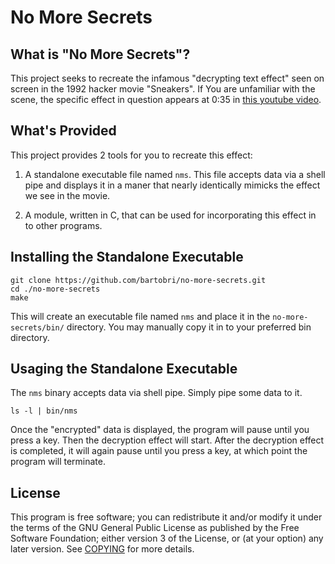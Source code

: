 No More Secrets
===============

What is "No More Secrets"?
--------------------------

This project seeks to recreate the infamous "decrypting text effect" seen on screen in the 1992 hacker
movie "Sneakers". If You are unfamiliar with the scene, the specific effect in question appears at
0:35 in [this youtube video](https://www.youtube.com/watch?v=F5bAa6gFvLs).

What's Provided
---------------

This project provides 2 tools for you to recreate this effect:

1. A standalone executable file named `nms`. This file accepts data via a shell pipe and displays it in a maner that nearly identically mimicks the effect we see in the movie.

2. A module, written in C, that can be used for incorporating this effect in to other programs.

Installing the Standalone Executable
------------------------------------
```
git clone https://github.com/bartobri/no-more-secrets.git
cd ./no-more-secrets
make
```

This will create an executable file named `nms` and place it in the `no-more-secrets/bin/` directory.
You may manually copy it in to your preferred bin directory.

Usaging the Standalone Executable
---------------------------------

The `nms` binary accepts data via shell pipe. Simply pipe some data to it.
```
ls -l | bin/nms
```
Once the "encrypted" data is displayed, the program will pause until you press a key. Then the
decryption effect will start. After the decryption effect is completed, it will again pause until
you press a key, at which point the program will terminate.

License
-------

This program is free software; you can redistribute it and/or modify it under the terms of the GNU
General Public License as published by the Free Software Foundation; either version 3 of the License,
or (at your option) any later version.  See [COPYING](COPYING) for more details.
